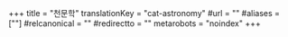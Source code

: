+++
title = "천문학"
translationKey = "cat-astronomy"
#url = ""
#aliases = [""]
#relcanonical = ""
#redirectto = ""
metarobots = "noindex"
+++
